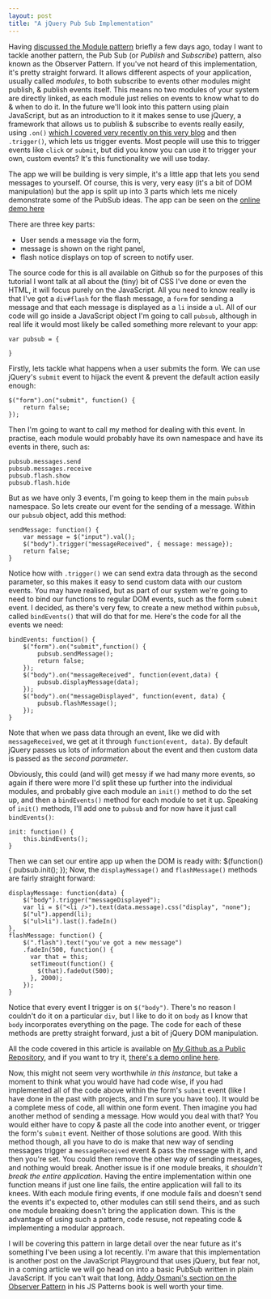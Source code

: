 ```yaml
---
layout: post
title: "A jQuery Pub Sub Implementation"
---
```


Having [discussed the Module pattern](http://javascriptplayground.com/blog/2012/04/javascript-module-pattern) briefly a few days ago, today I want to tackle another pattern, the Pub Sub (or _Publish_ and _Subscribe_) pattern, also known as the Observer Pattern. If you've not heard of this implementation, it's pretty straight forward. It allows different aspects of your application, usually called _modules_, to both subscribe to events other modules might publish, & publish events itself. This means no two modules of your system are directly linked, as each module just relies on events to know what to do & when to do it. In the future we'll look into this pattern using plain JavaScript, but as an introduction to it it makes sense to use jQuery, a framework that allows us to publish & subscribe to events really easily, using `.on()` [which I covered very recently on this very blog](http://javascriptplayground.com/blog/2012/04/jquery-1-7-event-binding-on-and-off) and then `.trigger()`, which lets us trigger events. Most people will use this to trigger events like `click` or `submit`, but did you know you can use it to trigger your own, custom events? It's this functionality we will use today.

The app we will be building is very simple, it's a little app that lets you send messages to yourself. Of course, this is very, very easy (it's a bit of DOM manipulation) but the app is split up into 3 parts which lets me nicely demonstrate some of the PubSub ideas. The app can be seen on the [online demo here](http://javascriptplayground.com/demos/jquerypubsub/)

There are three key parts:

* User sends a message via the form,
* message is shown on the right panel,
* flash notice displays on top of screen to notify user.

The source code for this is all available on Github so for the purposes of this tutorial I wont talk at all about the (tiny) bit of CSS I've done or even the HTML, it will focus purely on the JavaScript. All you need to know really is that I've got a `div#flash` for the flash message, a `form` for sending a message and that each message is displayed as a `li` inside a `ul`. All of our code will go inside a JavaScript object I'm going to call `pubsub`, although in real life it would most likely be called something more relevant to your app:

    var pubsub = {

    }

Firstly, lets tackle what happens when a user submits the form. We can use jQuery's `submit` event to hijack the event & prevent the default action easily enough:

    $("form").on("submit", function() {
    	return false;
    });

Then I'm going to want to call my method for dealing with this event. In practise, each module would probably have its own namespace and have its events in there, such as:

    pubsub.messages.send
    pubsub.messages.receive
    pubsub.flash.show
    pubsub.flash.hide

But as we have only 3 events, I'm going to keep them in the main `pubsub` namespace. So lets create our event for the sending of a message. Within our `pubsub` object, add this method:

    sendMessage: function() {
    	var message = $("input").val();
    	$("body").trigger("messageReceived", { message: message});
    	return false;
    }

Notice how with `.trigger()` we can send extra data through as the second parameter, so this makes it easy to send custom data with our custom events. You may have realised, but as part of our system we're going to need to bind our functions to regular DOM events, such as the form `submit` event. I decided, as there's very few, to create a new method within `pubsub`, called `bindEvents()` that will do that for me. Here's the code for all the events we need:

    bindEvents: function() {
    	$("form").on("submit",function() {
    		pubsub.sendMessage();
    	  	return false;
    	});
    	$("body").on("messageReceived", function(event,data) {
    	  	pubsub.displayMessage(data);
    	});
    	$("body").on("messageDisplayed", function(event, data) {
      		pubsub.flashMessage();
    	});
    }

Note that when we pass data through an event, like we did with `messageReceived`, we get at it through `function(event, data)`. By default jQuery passes us lots of information about the event and then custom data is passed as the _second parameter_.

Obviously, this could (and will) get messy if we had many more events, so again if there were more I'd split these up further into the individual modules, and probably give each module an `init()` method to do the set up, and then a `bindEvents()` method for each module to set it up. Speaking of `init()` methods, I'll add one to `pubsub` and for now have it just call `bindEvents()`:

    init: function() {
    	this.bindEvents();
    }

Then we can set our entire app up when the DOM is ready with:
$(function() {
pubsub.init();
});
Now, the `displayMessage()` and `flashMessage()` methods are fairly straight forward:

    displayMessage: function(data) {
    	$("body").trigger("messageDisplayed");
    	var li = $("<li />").text(data.message).css("display", "none");
    	$("ul").append(li);
    	$("ul>li").last().fadeIn()
    },
    flashMessage: function() {
    	$(".flash").text("you've got a new message")
    	.fadeIn(500, function() {
    	  var that = this;
    	  setTimeout(function() {
    	    $(that).fadeOut(500);
    	  }, 2000);
    	});
    }

Notice that every event I trigger is on `$("body")`. There's no reason I couldn't do it on a particular `div`, but I like to do it on `body` as I know that `body` incorporates everything on the page. The code for each of these methods are pretty straight forward, just a bit of jQuery DOM manipulation.

All the code covered in this article is available on [My Github as a Public Repository](https://github.com/jackfranklin/JavaScript-Playground--Simple-jQuery-PubSub), and if you want to try it, [there's a demo online here](http://javascriptplayground.com/demos/jquerypubsub/).

Now, this might not seem very worthwhile _in this instance_, but take a moment to think what you would have had code wise, if you had implemented all of the code above within the form's `submit` event (like I have done in the past with projects, and I'm sure you have too). It would be a complete mess of code, all within one form event. Then imagine you had another method of sending a message. How would you deal with that? You would either have to copy & paste all the code into another event, or trigger the form's `submit` event. Neither of those solutions are good. With this method though, all you have to do is make that new way of sending messages trigger a `messageReceived` event & pass the message with it, and then you're set. You could then remove the other way of sending messages, and nothing would break. Another issue is if one module breaks, it _shouldn't break the entire application_. Having the entire implementation within one function means if just one line fails, the entire application will fall to its knees. With each module firing events, if one module fails and doesn't send the events it's expected to, other modules can still send theirs, and as such one module breaking doesn't bring the application down. This is the advantage of using such a pattern, code resuse, not repeating code & implementing a modular approach.

I will be covering this pattern in large detail over the near future as it's something I've been using a lot recently. I'm aware that this implementation is another post on the JavaScript Playground that uses jQuery, but fear not, in a coming article we will go head on into a basic PubSub written in plain JavaScript. If you can't wait that long, [Addy Osmani's section on the Observer Pattern](http://addyosmani.com/resources/essentialjsdesignpatterns/book/#observerpatternjavascript) in his JS Patterns book is well worth your time.
